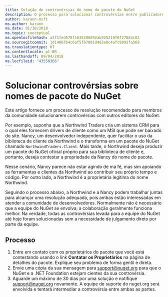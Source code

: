 ```yaml
---
title: Solução de controvérsias de nome do pacote do NuGet
description: O processo para solucionar controvérsias entre publicadores de pacotes do NuGet relacionadas à identidade visual, marcas comerciais e outras situações de conflito.
author: karann-msft
ms.author: karann
ms.date: 01/18/2018
ms.topic: conceptual
ms.openlocfilehash: a2f1fed578f1635296892ab925219f0f27883c02
ms.sourcegitcommit: 1d1406764c6af5fb7801d462e0c4afc9092fa569
ms.translationtype: HT
ms.contentlocale: pt-BR
ms.lasthandoff: 09/04/2018
ms.locfileid: "43550366"
---
```

# <a name="resolving-disputes-over-nuget-package-names"></a>Solucionar controvérsias sobre nomes de pacote do NuGet

Este artigo fornece um processo de resolução recomendado para membros da comunidade solucionarem controvérsias com outros editores do NuGet.

Por exemplo, suponha que a Northwind Traders cria um sistema CRM para o qual eles fornecem drivers de cliente como um MSI que pode ser baixado do site. Nancy, um desenvolvedor independente, quer facilitar o uso da biblioteca de cliente da Northwind e o transforma em um pacote do NuGet chamado `NorthwindTraders.Client`. Mais tarde, o Northwind deseja produzir um pacote do NuGet oficial próprio para sua biblioteca de cliente e, portanto, deseja contestar a propriedade da Nancy do nome do pacote.

Nesse cenário, Nancy parece não estar agindo de má fé, mas sim apoiando as ferramentas e clientes da Northwind ao contribuir seu próprio tempo e código. Por outro lado, a Northwind é a proprietária legítima do nome Northwind.

Seguindo o processo abaixo, a Northwind e a Nancy podem trabalhar juntas para alcançar uma resolução adequada, pois ambas estão interessadas em atender a comunidade de desenvolvedores. Normalmente não é necessário que a equipe do NuGet se envolva; a colaboração geralmente funciona melhor. Na verdade, todas as controvérsias levada para a equipe do NuGet até hoje foram solucionadas sem a necessidade de julgamento direto por parte da equipe.

## <a name="process"></a>Processo

1. Entre em contato com os proprietários do pacote que você está contestando usando o link **Contatar os Proprietários** na página de detalhes do pacote. Explique seu problema de forma gentil e direta.
2. Envie uma cópia da sua mensagem para [support@nuget.org](mailto:support@nuget.org) para que o NuGet e a .NET Foundation estejam cientes da sua controvérsia.
3. Aguarde um máximo de 30 dias por uma solução e notifique [support@nuget.org](mailto:support@nuget.org) novamente. A equipe de suporte do nuget.org será envolvida e tentará intermediar a controvérsia entre ambas as partes.
